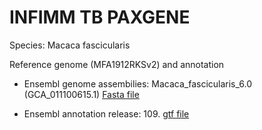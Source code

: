 # INFIMM TB PAXGENE

Species: Macaca fascicularis

Reference genome (MFA1912RKSv2) and annotation

* Ensembl genome assembilies: Macaca_fascicularis_6.0 (GCA_011100615.1) [Fasta file](https://ftp.ensembl.org/pub/release-109/fasta/macaca_fascicularis/dna/Macaca_fascicularis.Macaca_fascicularis_6.0.dna_rm.toplevel.fa.gz)

* Ensembl annotation release: 109. [gtf file]([https://ftp.ncbi.nlm.nih.gov/genomes/all/GCF/012/559/485/GCF_012559485.2_MFA1912RKSv2/GCF_012559485.2_MFA1912RKSv2_genomic.gtf.gz](https://ftp.ensembl.org/pub/release-109/gtf/macaca_fascicularis/Macaca_fascicularis.Macaca_fascicularis_6.0.109.gtf.gz)) 
